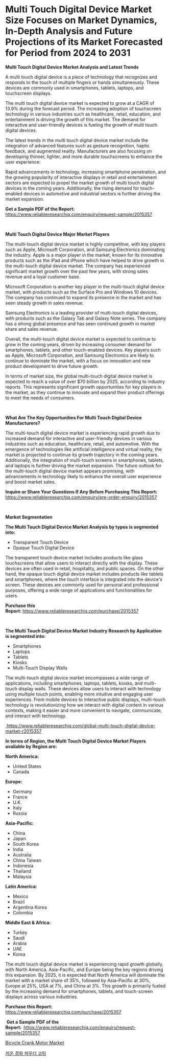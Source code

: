 <p><h1>Multi Touch Digital Device Market Size Focuses on Market Dynamics, In-Depth Analysis and Future Projections of its Market Forecasted for Period from 2024 to 2031</h1></p><p><strong>Multi Touch Digital Device Market Analysis and Latest Trends</strong></p>
<p><p>A multi touch digital device is a piece of technology that recognizes and responds to the touch of multiple fingers or hands simultaneously. These devices are commonly used in smartphones, tablets, laptops, and touchscreen displays.</p><p>The multi touch digital device market is expected to grow at a CAGR of 13.9% during the forecast period. The increasing adoption of touchscreen technology in various industries such as healthcare, retail, education, and entertainment is driving the growth of this market. The demand for interactive and user-friendly devices is fueling the growth of multi touch digital devices.</p><p>The latest trends in the multi touch digital device market include the integration of advanced features such as gesture recognition, haptic feedback, and augmented reality. Manufacturers are also focusing on developing thinner, lighter, and more durable touchscreens to enhance the user experience.</p><p>Rapid advancements in technology, increasing smartphone penetration, and the growing popularity of interactive displays in retail and entertainment sectors are expected to propel the market growth of multi touch digital devices in the coming years. Additionally, the rising demand for touch-enabled devices in automotive and industrial sectors is further driving the market expansion.</p></p>
<p><strong>Get a Sample PDF of the Report:&nbsp;</strong> <a href="https://www.reliableresearchiq.com/enquiry/request-sample/2015357">https://www.reliableresearchiq.com/enquiry/request-sample/2015357</a></p>
<p>&nbsp;</p>
<p><strong>Multi Touch Digital Device Major Market Players</strong></p>
<p><p>The multi-touch digital device market is highly competitive, with key players such as Apple, Microsoft Corporation, and Samsung Electronics dominating the industry. Apple is a major player in the market, known for its innovative products such as the iPad and iPhone which have helped to drive growth in the multi-touch digital device market. The company has experienced significant market growth over the past few years, with strong sales revenue and a loyal customer base.</p><p>Microsoft Corporation is another key player in the multi-touch digital device market, with products such as the Surface Pro and Windows 10 devices. The company has continued to expand its presence in the market and has seen steady growth in sales revenue.</p><p>Samsung Electronics is a leading provider of multi-touch digital devices, with products such as the Galaxy Tab and Galaxy Note series. The company has a strong global presence and has seen continued growth in market share and sales revenue.</p><p>Overall, the multi-touch digital device market is expected to continue to grow in the coming years, driven by increasing consumer demand for smartphones, tablets, and other touch-enabled devices. Key players such as Apple, Microsoft Corporation, and Samsung Electronics are likely to continue to dominate the market, with a focus on innovation and new product development to drive future growth.</p><p>In terms of market size, the global multi-touch digital device market is expected to reach a value of over $70 billion by 2025, according to industry reports. This represents significant growth opportunities for key players in the market, as they continue to innovate and expand their product offerings to meet the needs of consumers.</p></p>
<p>&nbsp;</p>
<p><strong>What Are The Key Opportunities For Multi Touch Digital Device Manufacturers?</strong></p>
<p><p>The multi-touch digital device market is experiencing rapid growth due to increased demand for interactive and user-friendly devices in various industries such as education, healthcare, retail, and automotive. With the emergence of technologies like artificial intelligence and virtual reality, the market is projected to continue its growth trajectory in the coming years. Additionally, the integration of multi-touch screens in smartphones, tablets, and laptops is further driving the market expansion. The future outlook for the multi-touch digital device market appears promising, with advancements in technology likely to enhance the overall user experience and boost market sales.</p></p>
<p><strong>Inquire or Share Your Questions If Any Before Purchasing This Report:</strong> <a href="https://www.reliableresearchiq.com/enquiry/pre-order-enquiry/2015357">https://www.reliableresearchiq.com/enquiry/pre-order-enquiry/2015357</a></p>
<p>&nbsp;</p>
<p><strong>Market Segmentation</strong></p>
<p><strong>The Multi Touch Digital Device Market Analysis by types is segmented into:</strong></p>
<p><ul><li>Transparent Touch Device</li><li>Opaque Touch Digital Device</li></ul></p>
<p><p>The transparent touch device market includes products like glass touchscreens that allow users to interact directly with the display. These devices are often used in retail, hospitality, and public spaces. On the other hand, the opaque touch digital device market includes products like tablets and smartphones, where the touch interface is integrated into the device's screen. These devices are commonly used for personal and professional purposes, offering a wide range of applications and functionalities for users.</p></p>
<p><strong>Purchase this Report:&nbsp;</strong><a href="https://www.reliableresearchiq.com/purchase/2015357">https://www.reliableresearchiq.com/purchase/2015357</a></p>
<p>&nbsp;</p>
<p><strong>The Multi Touch Digital Device Market Industry Research by Application is segmented into:</strong></p>
<p><ul><li>Smartphones</li><li>Laptops</li><li>Tablets</li><li>Kiosks</li><li>Multi-Touch Display Walls</li></ul></p>
<p><p>The multi-touch digital device market encompasses a wide range of applications, including smartphones, laptops, tablets, kiosks, and multi-touch display walls. These devices allow users to interact with technology using multiple touch points, enabling more intuitive and engaging user experiences. From mobile devices to interactive public displays, multi-touch technology is revolutionizing how we interact with digital content in various contexts, making it easier and more convenient to navigate, communicate, and interact with technology.</p></p>
<p><a href="https://www.reliableresearchiq.com/global-multi-touch-digital-device-market-r2015357">&nbsp;https://www.reliableresearchiq.com/global-multi-touch-digital-device-market-r2015357</a></p>
<p><strong>In terms of Region, the Multi Touch Digital Device Market Players available by Region are:</strong></p>
<p>
    <p> <strong> North America: </strong>
        <ul>
            <li>United States</li>
            <li>Canada</li>
        </ul>
        </p> 
    <p> <strong> Europe: </strong>
        <ul>
            <li>Germany</li>
            <li>France</li>
            <li>U.K.</li>
            <li>Italy</li>
            <li>Russia</li>
        </ul>
        </p> 
    <p> <strong> Asia-Pacific: </strong>
        <ul>
            <li>China</li>
            <li>Japan</li>
            <li>South Korea</li>
            <li>India</li>
            <li>Australia</li>
            <li>China Taiwan</li>
            <li>Indonesia</li>
            <li>Thailand</li>
            <li>Malaysia</li>
        </ul>
        </p> 
    <p> <strong> Latin America: </strong>
        <ul>
            <li>Mexico</li>
            <li>Brazil</li>
            <li>Argentina Korea</li>
            <li>Colombia</li>
        </ul>
        </p> 
    <p> <strong> Middle East & Africa: </strong>
        <ul>
            <li>Turkey</li>
            <li>Saudi</li>
            <li>Arabia</li>
            <li>UAE</li>
            <li>Korea</li>
        </ul>
    </p>
    </p>
<p><p>The multi touch digital device market is experiencing rapid growth globally, with North America, Asia-Pacific, and Europe being the key regions driving this expansion. By 2025, it is expected that North America will dominate the market with a market share of 35%, followed by Asia-Pacific at 30%, Europe at 25%, USA at 7%, and China at 3%. This growth is primarily fueled by the increasing demand for smartphones, tablets, and touch-screen displays across various industries.</p></p>
<p><strong>Purchase this Report: </strong><a href="https://www.reliableresearchiq.com/purchase/2015357">https://www.reliableresearchiq.com/purchase/2015357</a></p>
<p>&nbsp;<strong>Get a Sample PDF of the Report:&nbsp;&nbsp;</strong><a href="https://www.reliableresearchiq.com/enquiry/request-sample/2015357">https://www.reliableresearchiq.com/enquiry/request-sample/2015357</a></p>
<p><strong></strong></p>
<p><p><a href="https://view.publitas.com/reportprime-1/global-bicycle-crank-motor-industry-research-report-competitive-landscape-market-size-regional-status-and-prospect-forecast-2024-2031/">Bicycle Crank Motor Market</a></p><p><a href="https://github.com/CliftonFisher9067/Market-Research-Report-List-2/blob/main/42239391797.md">저온 경화 파우더 코팅</a></p></p>